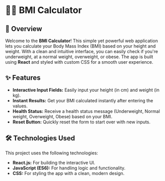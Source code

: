 # 🏋️‍♂️ BMI Calculator

## 🚀 Overview

Welcome to the **BMI Calculator**! This simple yet powerful web application lets you calculate your Body Mass Index (BMI) based on your height and weight. With a clean and intuitive interface, you can easily check if you're underweight, at a normal weight, overweight, or obese. The app is built using **React** and styled with custom CSS for a smooth user experience.

## ✨ Features

- **Interactive Input Fields:** Easily input your height (in cm) and weight (in kg).
- **Instant Results:** Get your BMI calculated instantly after entering the values.
- **Health Status:** Receive a health status message (Underweight, Normal weight, Overweight, Obese) based on your BMI.
- **Reset Button:** Quickly reset the form to start over with new inputs.

## 🛠️ Technologies Used

This project uses the following technologies:

- **React.js:** For building the interactive UI.
- **JavaScript (ES6):** For handling logic and functionality.
- **CSS:** For styling the app with a clean, modern design.

